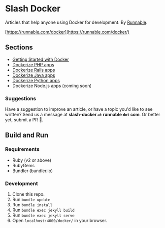 # Slash Docker
Articles that help anyone using Docker for development. By [Runnable](https://runnable.com/).

[https://runnable.com/docker](https://runnable.com/docker/)

## Sections

- [Getting Started with Docker](https://runnable.com/docker/getting-started/)
- [Dockerize PHP apps](https://runnable.com/docker/php/)
- [Dockerize Rails apps](https://runnable.com/docker/rails/)
- [Dockerize Java apps](https://runnable.com/docker/java/)
- [Dockerize Python apps](https://runnable.com/docker/python/)
- Dockerize Node.js apps (coming soon)

### Suggestions

Have a suggestion to improve an article, or have a topic you'd like to see written? Send us a message at **slash-docker `at` runnable `dot` com**. Or better yet, submit a PR 🙂.

## Build and Run

### Requirements

- Ruby (v2 or above)
- RubyGems
- Bundler (bundler.io)

### Development

1. Clone this repo.
2. Run `bundle update`
3. Run `bundle install`
4. Run `bundle exec jekyll build`
5. Run `bundle exec jekyll serve`
6. Open `localhost:4000/docker/` in your browser.
